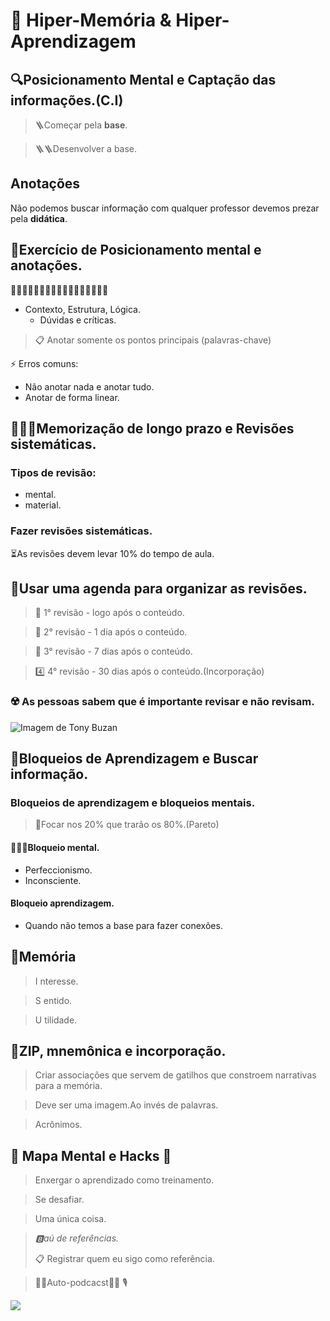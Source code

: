 # 🧠 Hiper-Memória &amp; Hiper-Aprendizagem

## 🔍Posicionamento Mental e Captação das informações.(C.I)

> 🪜Começar pela **base**.

> 🪜🪜Desenvolver a base.

## Anotações

Não podemos buscar informação com qualquer professor devemos prezar pela **didática**.

## 🤯Exercício de Posicionamento mental e anotações.

🌲🌳🌴🌲🌳🌴🌲🌳🌴🌲🌳🌴🌲🌳🌴🌲🌳

- Contexto, Estrutura, Lógica.
  - Dúvidas e críticas.

> 📋 Anotar somente os pontos principais (palavras-chave)

⚡ Erros comuns:

- Não anotar nada e anotar tudo.
- Anotar de forma linear.

## 🙇🏽‍♂️Memorização de longo prazo e Revisões sistemáticas.

### Tipos de revisão:

- mental.
- material.

### Fazer revisões sistemáticas.

⏳As revisões devem levar 10% do tempo de aula.

## 📔Usar uma agenda para organizar as revisões.

> 🥇
> 1° revisão - logo após o conteúdo.

> 🥈
> 2° revisão - 1 dia após o conteúdo.

> 🥉
> 3° revisão - 7 dias após o conteúdo.

> 4️⃣
> 4° revisão - 30 dias após o conteúdo.(Incorporação)

### ☢️ As pessoas sabem que é importante revisar e não revisam.

![Imagem de Tony Buzan](https://img-b.udemycdn.com/redactor/raw/2018-10-15_02-28-56-68459b3d2d2481f8d2ea8a93740566ed.jpg)

## 🛑Bloqueios de Aprendizagem e Buscar informação.

### Bloqueios de aprendizagem e bloqueios mentais.

> 🦭Focar nos 20% que trarão os 80%.(Pareto)

#### 🤚🏽🧠Bloqueio mental.

- Perfeccionismo.
- Inconsciente.

#### Bloqueio aprendizagem.

- Quando não temos a base para fazer conexões.

## 📝Memória

> I nteresse.

> S entido.

> U tilidade.

## 🧰ZIP, mnemônica e incorporação.

> Criar associações que servem de gatilhos que constroem narrativas para a memória.

> Deve ser uma imagem.Ao invés de palavras.

> Acrônimos.

## 🏹 Mapa Mental e Hacks 💎

> Enxergar o aprendizado como treinamento.

> Se desafiar.

> Uma única coisa.

> _🅱️aú de referências._
>
> 📋 Registrar quem eu sigo como referência.

> 🫷🏽Auto-podcacst🫸🏽 🎙️

![](https://udemy-certificate.s3.amazonaws.com/image/UC-199cbe6b-9c21-4b60-83d7-eda4536e6b93.jpg?v=1696096443000)
